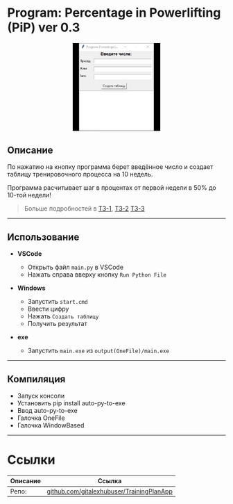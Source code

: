 # Program: Percentage in Powerlifting (PiP) ver 0.3

<p align="center">
  <img width="40%" src="Assets/Img/v2/bulka-animation.png">
</p>

## Описание

По нажатию на кнопку программа берет введённое число и создает таблицу тренировочного процесса на 10 недель.

Программа расчитывает шаг в процентах от первой недели в 50% до 10-той недели!

> Больше подробностей в [ТЗ-1](Assets/Program_Percentage_in_Powerlifting_PiP_ver_0_1.pdf), [ТЗ-2](Assets/Program_Percentage_in_Powerlifting_PiP_ver_0_2.pdf) [ТЗ-3](Assets/Program_Percentage_in_Powerlifting_PiP_ver_0_3.md)

---

## Использование

- **VSCode**
  - Открыть файл `main.py` в VSCode
  - Нажать справа вверху кнопку `Run Python File`

- **Windows** 
  - Запустить `start.cmd`
  - Ввести цифру
  - Нажать `Создать таблицу`
  - Получить результат

- **exe**
  - Запустить `main.exe` из `output(OneFile)/main.exe`

---

## Компиляция

- Запуск консоли
- Установить pip install auto-py-to-exe
- Ввод auto-py-to-exe
- Галочка OneFile
- Галочка WindowBased

---

# Ссылки
| Описание | Ссылка |
| ------ | ------ |
Репо: | [github.com/gitalexhubuser/TrainingPlanApp](https://github.com/gitalexhubuser/TrainingPlanApp)
